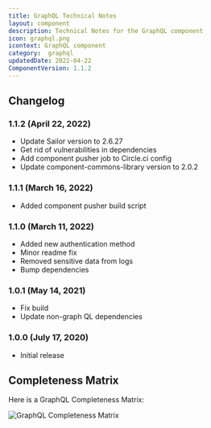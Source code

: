 ```yaml
---
title: GraphQL Technical Notes
layout: component
description: Technical Notes for the GraphQL component
icon: graphql.png
icontext: GraphQL component
category:  graphql
updatedDate: 2022-04-22
ComponentVersion: 1.1.2
---
```


## Changelog

### 1.1.2 (April 22, 2022)

* Update Sailor version to 2.6.27
* Get rid of vulnerabilities in dependencies
* Add component pusher job to Circle.ci config
* Update component-commons-library version to 2.0.2

### 1.1.1 (March 16, 2022)

- Added component pusher build script

### 1.1.0 (March 11, 2022)

- Added new authentication method
- Minor readme fix
- Removed sensitive data from logs
- Bump dependencies

### 1.0.1 (May 14, 2021)

* Fix build
* Update non-graph QL dependencies

### 1.0.0 (July 17, 2020)

* Initial release


## Completeness Matrix

Here is a GraphQL Completeness Matrix:

![GraphQL Completeness Matrix](https://user-images.githubusercontent.com/22715422/92729874-a56afa80-f37b-11ea-986a-823db26bda78.png)
